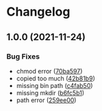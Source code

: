 # Changelog

## 1.0.0 (2021-11-24)


### Bug Fixes

* chmod error ([70ba597](https://www.github.com/juusujanar/asdf-dbmate/commit/70ba5979c3dce0561d9dcae063e38cd82ecfee3a))
* copied too much ([42b81b9](https://www.github.com/juusujanar/asdf-dbmate/commit/42b81b918a3a2c6cef2268729bca892e9c31d666))
* missing bin path ([c4fab50](https://www.github.com/juusujanar/asdf-dbmate/commit/c4fab5035b348b9c6a6f67ab95824b518642df56))
* missing mkdir ([b6fc5b1](https://www.github.com/juusujanar/asdf-dbmate/commit/b6fc5b19c85f23542025453efbbfd92715edffc1))
* path error ([259ee00](https://www.github.com/juusujanar/asdf-dbmate/commit/259ee00d8db5cf57d276f3a7546e406fc5543f9c))
